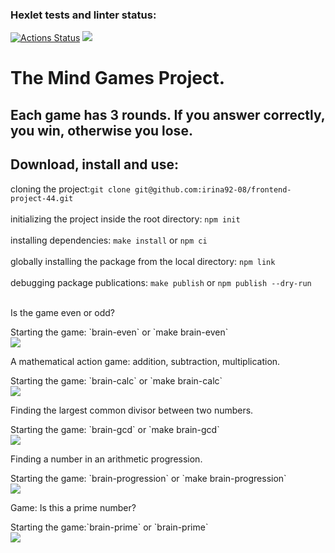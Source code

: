 ### Hexlet tests and linter status:
[![Actions Status](https://github.com/irina92-08/frontend-project-44/actions/workflows/hexlet-check.yml/badge.svg)](https://github.com/irina92-08/frontend-project-44/actions)
<a href="https://codeclimate.com/github/irina92-08/frontend-project-44/maintainability"><img src="https://api.codeclimate.com/v1/badges/8ec72ff06061135adfd2/maintainability" /></a>

 <h1>The Mind Games Project.</h1>
 <h2>Each game has 3 rounds. If you answer correctly, you win, otherwise you lose.</h2>
 
 <h2> Download, install and use:</h2>
 
cloning the project:`git clone git@github.com:irina92-08/frontend-project-44.git`
<br>
<br>
initializing the project inside the root directory: `npm init`
<br>
<br>
installing dependencies: `make install` or `npm ci`
<br>
<br>
globally installing the package from the local directory: `npm link`
<br>
<br>
debugging package publications: `make publish` or `npm publish --dry-run`
<br>
<br>

<p>Is the game even or odd?</p>
Starting the game: `brain-even` or `make brain-even`
<br>
<a href="https://asciinema.org/a/k2tDs2tryrUpj2Z4YRkHMmDxn" target="_blank"><img src="https://asciinema.org/a/k2tDs2tryrUpj2Z4YRkHMmDxn.svg" /></a>
<br>
<p>A mathematical action game: addition, subtraction, multiplication.</p>
Starting the game: `brain-calc` or `make brain-calc`
<br>
<a href="https://asciinema.org/a/KkqPfKoADZI4R9sNgS1fEcxsP" target="_blank"><img src="https://asciinema.org/a/KkqPfKoADZI4R9sNgS1fEcxsP.svg" /></a>
<br>
<p>Finding the largest common divisor between two numbers.</p>
Starting the game: `brain-gcd` or `make brain-gcd`
<br>
<a href="https://asciinema.org/a/xHPHJ5Yec8O5Rkc1cuWxoqfBJ" target="_blank"><img src="https://asciinema.org/a/xHPHJ5Yec8O5Rkc1cuWxoqfBJ.svg" /></a>
<br>
<p>Finding a number in an arithmetic progression.</p>
Starting the game: `brain-progression` or `make brain-progression`
<br>
<a href="https://asciinema.org/a/5SonbeQ8Be2wCElsed1AUAtBk" target="_blank"><img src="https://asciinema.org/a/5SonbeQ8Be2wCElsed1AUAtBk.svg" /></a>
<br>
<p>Game: Is this a prime number?</p>
Starting the game:`brain-prime` or `brain-prime`
<br>
<a href="https://asciinema.org/a/GD3pguZEcaBYK4KiA2TcK1UfN" target="_blank"><img src="https://asciinema.org/a/GD3pguZEcaBYK4KiA2TcK1UfN.svg" /></a>